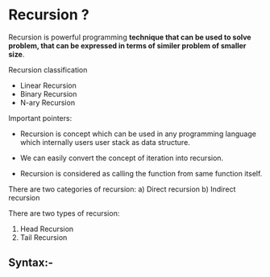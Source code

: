 # Recursion ?
Recursion is powerful programming **technique that can be used to solve problem, that can be expressed in terms of similer problem of smaller size**.

Recursion classification
 - Linear Recursion
 - Binary Recursion
 - N-ary Recursion

Important pointers:
 - Recursion is concept which can be used in any programming language which internally users user stack as data structure.

 - We can easily convert the concept of iteration into recursion.

  - Recursion is considered as calling the function from same function itself.

There are two categories of recursion:
 a) Direct recursion
 b) Indirect recursion
<br>

There are two types of recursion:
1. Head Recursion
2. Tail Recursion


## Syntax:-
